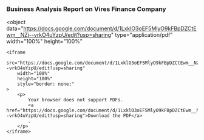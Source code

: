 ### Business Analysis Report on Vires Finance Company


<object
	data="https://docs.google.com/document/d/1LxklO3oEF5MlyO9kFBpDZCtEwm__NZj--vrkO4uYzpU/edit?usp=sharing"
	type="application/pdf"
	width="100%"
	height="100%"
>
	<iframe
		src="https://docs.google.com/document/d/1LxklO3oEF5MlyO9kFBpDZCtEwm__NZj--vrkO4uYzpU/edit?usp=sharing"
		width="100%"
		height="100%"
		style="border: none;"
	>
		<p>
			Your browser does not support PDFs.
			<a href="https://docs.google.com/document/d/1LxklO3oEF5MlyO9kFBpDZCtEwm__NZj--vrkO4uYzpU/edit?usp=sharing">Download the PDF</a>
			.
		</p>
	</iframe>
</object>


